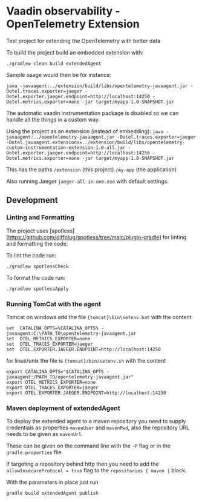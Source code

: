 # Vaadin observability - OpenTelemetry Extension

Test project for extending the OpenTelemetry with better data

To build the project build an embedded extension with:

`./gradlew clean build extendedAgent`

Sample usage would then be for instance:

`java -javaagent:../extension/build/libs/opentelemetry-javaagent.jar -Dotel.traces.exporter=jaeger -Dotel.exporter.jaeger.endpoint=http://localhost:14250 -Dotel.metrics.exporter=none -jar target/myapp-1.0-SNAPSHOT.jar`

 The automatic vaadin instrumentation package is disabled so we can handle all the things in a custom way.

Using the project as an extension (instead of embedding):
`java -javaagent:../opentelemetry-javaagent.jar -Dotel.traces.exporter=jaeger -Dotel.javaagent.extensions=../extension/build/libs/opentelemetry-custom-instrumentation-extension-1.0-all.jar -Dotel.exporter.jaeger.endpoint=http://localhost:14250 -Dotel.metrics.exporter=none -jar target/myapp-1.0-SNAPSHOT.jar`

This has the paths
`/extension` (this project)
`/my-app` (the application)

Also running Jaeger `jaeger-all-in-one.exe` with default settings.

## Development

### Linting and Formatting

The project uses [spotless][https://github.com/diffplug/spotless/tree/main/plugin-gradle] for linting and formatting the code.

To lint the code run:
```
./gradlew spotlessCheck
```

To format the code run:
```
./gradlew spotlessApply
```

### Running TomCat with the agent

Tomcat on windows add the file `{tomcat}\bin\setenv.bat` with the content

```shell
set  CATALINA_OPTS=%CATALINA_OPTS% -javaagent:C:\PATH_TO\opentelemetry-javaagent.jar
set  OTEL_METRICS_EXPORTER=none
set  OTEL_TRACES_EXPORTER=jaeger
set  OTEL.EXPORTER.JAEGER.ENDPOINT=http://localhost:14250
```

for linux/unix the file is `{tomcat}/bin/setenv.sh` with the content
```shell
export CATALINA_OPTS="$CATALINA_OPTS -javaagent:/PATH_TO/opentelemetry-javaagent.jar"
export OTEL_METRICS_EXPORTER=none
export OTEL_TRACES_EXPORTER=jaeger
export OTEL.EXPORTER.JAEGER.ENDPOINT=http://localhost:14250
```

### Maven deployment of extendedAgent

To deploy the extended agent to a maven repository you need to supply credentials as properties `mavenUser` and `mavenPwd`, also the repository URL needs to be given as `mavenUrl`.

These can be given on the command line with the `-P` flag or in the `gradle.properties` file.

If targeting a repository behind http then you need to add the `allowInsecureProtocol = true` flag to the `repositories { maven {` block.

With the parameters in place just run
```shell
gradle build extendedAgent publish
```
